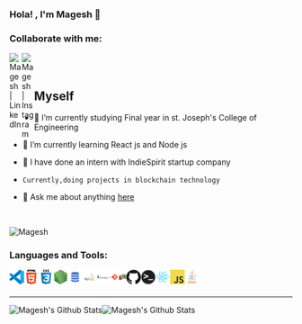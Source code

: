 ### Hola! , I'm Magesh 👋

### Collaborate with me:

[<img align="left"  alt="Magesh | LinkedIn" width="22px" src="https://cdn.jsdelivr.net/npm/simple-icons@v3/icons/linkedin.svg" />][linkedin]

[<img align="left" alt="Magesh | Instagram" width="22px" src="https://cdn.jsdelivr.net/npm/simple-icons@v3/icons/instagram.svg" />][instagram]

<br/><br/>

## Myself

- 🔭 I’m currently studying Final year in st. Joseph's College of Engineering

- 🌱 I’m currently learning React js and Node js

- 👯 I have done an intern with IndieSpirit startup company

-     Currently,doing projects in blockchain technology
 

- 💬 Ask me about anything [here](https://github.com/Magesh16/Magi/issues)


<br/>
<p  align="left">  <img  src="https://komarev.com/ghpvc/?username=Magesh16"  alt="Magesh"  />  </p>

  
### Languages and Tools:


[<img align="left" alt="Visual Studio Code" width="26px" src="https://raw.githubusercontent.com/github/explore/80688e429a7d4ef2fca1e82350fe8e3517d3494d/topics/visual-studio-code/visual-studio-code.png" />][linkedin]

  

[<img align="left" alt="HTML5" width="26px" src="https://raw.githubusercontent.com/github/explore/80688e429a7d4ef2fca1e82350fe8e3517d3494d/topics/html/html.png" />][linkedin]

  

[<img align="left" alt="CSS3" width="26px" src="https://raw.githubusercontent.com/github/explore/80688e429a7d4ef2fca1e82350fe8e3517d3494d/topics/css/css.png" />][linkedin]

  

[<img align="left" alt="Node.js" width="26px" src="https://raw.githubusercontent.com/github/explore/80688e429a7d4ef2fca1e82350fe8e3517d3494d/topics/nodejs/nodejs.png" />][linkedin]

  

[<img align="left" alt="SQL" width="26px" src="https://raw.githubusercontent.com/github/explore/80688e429a7d4ef2fca1e82350fe8e3517d3494d/topics/sql/sql.png" />][linkedin]

  

[<img align="left" alt="MySQL" width="26px" src="https://raw.githubusercontent.com/github/explore/80688e429a7d4ef2fca1e82350fe8e3517d3494d/topics/mysql/mysql.png" />][linkedin]

  

[<img align="left" alt="MongoDB" width="26px" src="https://raw.githubusercontent.com/github/explore/80688e429a7d4ef2fca1e82350fe8e3517d3494d/topics/mongodb/mongodb.png" />][linkedin]

  

[<img align="left" alt="Git" width="26px" src="https://raw.githubusercontent.com/github/explore/80688e429a7d4ef2fca1e82350fe8e3517d3494d/topics/git/git.png" />][linkedin]

  

[<img align="left" alt="GitHub" width="26px" src="https://raw.githubusercontent.com/github/explore/78df643247d429f6cc873026c0622819ad797942/topics/github/github.png" />][linkedin]

  

[<img align="left" alt="Terminal" width="26px" src="https://raw.githubusercontent.com/github/explore/80688e429a7d4ef2fca1e82350fe8e3517d3494d/topics/terminal/terminal.png" />][linkedin]

  

[<img align="left" alt="React" width="26px" src="https://raw.githubusercontent.com/github/explore/80688e429a7d4ef2fca1e82350fe8e3517d3494d/topics/react/react.png" />][linkedin]

  

[<img align="left" alt="JS" width="26px" src="https://raw.githubusercontent.com/github/explore/80688e429a7d4ef2fca1e82350fe8e3517d3494d/topics/javascript/javascript.png" />][linkedin]

[<img align="left" alt="Java" width="26px" src="https://raw.githubusercontent.com/github/explore/80688e429a7d4ef2fca1e82350fe8e3517d3494d/topics/java/java.png" />][linkedin]
  
<br  />

<br  />

---


<img  align="left"  alt="Magesh's Github Stats"  src="https://github-readme-stats.vercel.app/api?username=Magesh16&show_icons=true&include_all_commits=true&hide_border=true&theme=radical&count_private=true"  />

<img  align="left"  alt="Magesh's Github Stats"  src="https://github-readme-stats.vercel.app/api/top-langs/?username=Magesh16&layout=compact&theme=radical"  />

[instagram]: https://www.instagram.com/m_a_g_i_sk

[linkedin]: https://www.linkedin.com/in/magesh-s-45660a1b8/
